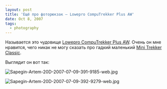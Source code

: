 ```yaml
---
layout: post
title: 'Ещё про фоторюкзак — Lowepro CompuTrekker Plus AW'
date: Oct 8, 2007
tags:
  - photography
---
```


Называется это чудовище [Lowepro CompuTrekker Plus AW](http://lowepro.com/Products/Backpacks/notebook_camera/CompuTrekker_Plus_AW.aspx). Очень он мне нравится, чего никак не могу сказать про гадкий маленький [Mini Trekker Classic](http://lowepro.com/Products/Backpacks/classic/Mini_Trekker_Classic.aspx).

<!--more-->

Выглядит он вот так:

![Sapegin-Artem-20D-2007-07-09-391-9185-web.jpg](upload://Sapegin-Artem-20D-2007-07-09-391-9185-web.jpg)

![Sapegin-Artem-20D-2007-07-09-392-9279-web.jpg](upload://Sapegin-Artem-20D-2007-07-09-392-9279-web.jpg)
